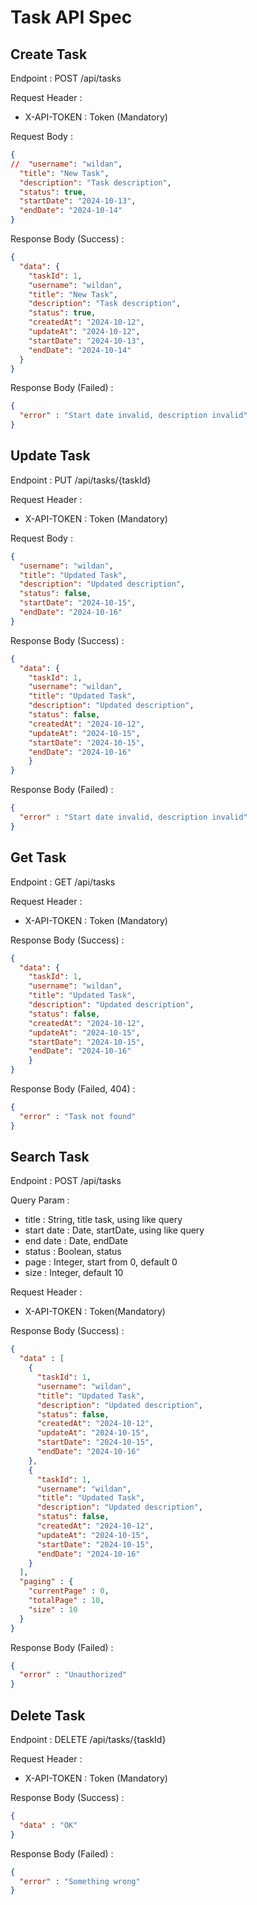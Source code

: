 # Task API Spec

## Create Task
Endpoint : POST /api/tasks

Request Header :
- X-API-TOKEN : Token (Mandatory)

Request Body :
```json
{
//  "username": "wildan",
  "title": "New Task",
  "description": "Task description",
  "status": true,
  "startDate": "2024-10-13",
  "endDate": "2024-10-14"
}
```

Response Body (Success) :
```json
{
  "data": {
    "taskId": 1,
    "username": "wildan",
    "title": "New Task",
    "description": "Task description",
    "status": true,
    "createdAt": "2024-10-12",
    "updateAt": "2024-10-12",
    "startDate": "2024-10-13",
    "endDate": "2024-10-14"
  }
}
```

Response Body (Failed) :
```json
{
  "error" : "Start date invalid, description invalid"
}
```

## Update Task
Endpoint : PUT /api/tasks/{taskId}

Request Header :
- X-API-TOKEN : Token (Mandatory)

Request Body :
```json
{
  "username": "wildan",
  "title": "Updated Task",
  "description": "Updated description",
  "status": false,
  "startDate": "2024-10-15",
  "endDate": "2024-10-16"
}

```

Response Body (Success) :
```json
{
  "data": {
    "taskId": 1,
    "username": "wildan",
    "title": "Updated Task",
    "description": "Updated description",
    "status": false,
    "createdAt": "2024-10-12",
    "updateAt": "2024-10-15",
    "startDate": "2024-10-15",
    "endDate": "2024-10-16"
    }
}
```

Response Body (Failed) :
```json
{
  "error" : "Start date invalid, description invalid"
}
```

## Get Task
Endpoint : GET /api/tasks

Request Header :
- X-API-TOKEN : Token (Mandatory)


Response Body (Success) :
```json
{
  "data": {
    "taskId": 1,
    "username": "wildan",
    "title": "Updated Task",
    "description": "Updated description",
    "status": false,
    "createdAt": "2024-10-12",
    "updateAt": "2024-10-15",
    "startDate": "2024-10-15",
    "endDate": "2024-10-16"
    }
}
```

Response Body (Failed, 404) :
```json
{
  "error" : "Task not found"
}
```

## Search Task
Endpoint : POST /api/tasks

Query Param :
- title : String, title task, using like query
- start date : Date, startDate, using like query
- end date : Date, endDate
- status : Boolean, status
- page : Integer, start from 0, default 0
- size : Integer, default 10

Request Header :
- X-API-TOKEN : Token(Mandatory)

Response Body (Success) :
```json
{
  "data" : [
    {
      "taskId": 1,
      "username": "wildan",
      "title": "Updated Task",
      "description": "Updated description",
      "status": false,
      "createdAt": "2024-10-12",
      "updateAt": "2024-10-15",
      "startDate": "2024-10-15",
      "endDate": "2024-10-16"
    },
    {
      "taskId": 1,
      "username": "wildan",
      "title": "Updated Task",
      "description": "Updated description",
      "status": false,
      "createdAt": "2024-10-12",
      "updateAt": "2024-10-15",
      "startDate": "2024-10-15",
      "endDate": "2024-10-16"
    }
  ],
  "paging" : {
    "currentPage" : 0,
    "totalPage" : 10,
    "size" : 10
  }
}
```


Response Body (Failed) :
```json
{
  "error" : "Unauthorized"
}
```

## Delete Task
Endpoint : DELETE /api/tasks/{taskId}

Request Header :
- X-API-TOKEN : Token (Mandatory)

Response Body (Success) :
```json
{
  "data" : "OK"  
}
```

Response Body (Failed) :
```json
{
  "error" : "Something wrong"
}
```